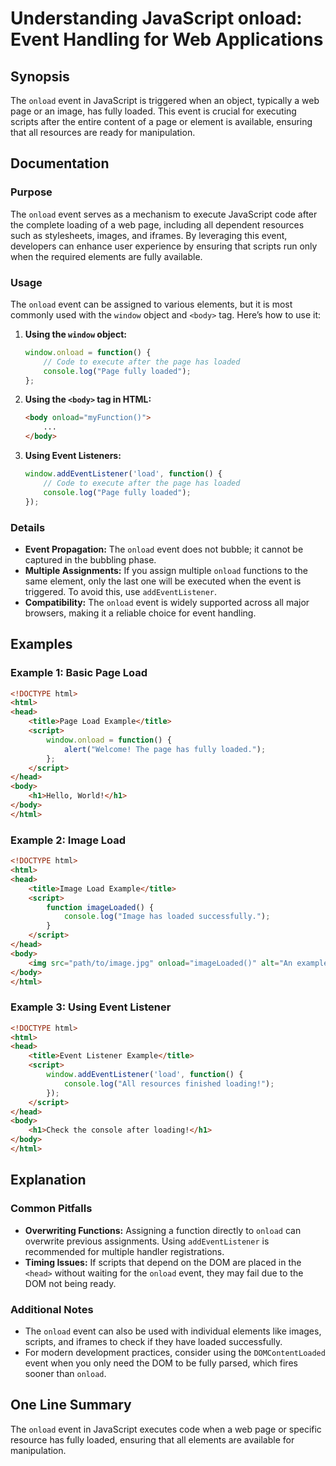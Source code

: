 <!--
Meta Description: # Understanding JavaScript onload: Event Handling for Web Applications ## Synopsis The `onload` event in JavaScript is triggered when an object, typic...
Meta Keywords: event, onload, html, page, body
-->

# Understanding JavaScript onload: Event Handling for Web Applications

## Synopsis
The `onload` event in JavaScript is triggered when an object, typically a web page or an image, has fully loaded. This event is crucial for executing scripts after the entire content of a page or element is available, ensuring that all resources are ready for manipulation.

## Documentation

### Purpose
The `onload` event serves as a mechanism to execute JavaScript code after the complete loading of a web page, including all dependent resources such as stylesheets, images, and iframes. By leveraging this event, developers can enhance user experience by ensuring that scripts run only when the required elements are fully available.

### Usage
The `onload` event can be assigned to various elements, but it is most commonly used with the `window` object and `<body>` tag. Here’s how to use it:

1. **Using the `window` object:**
   ```javascript
   window.onload = function() {
       // Code to execute after the page has loaded
       console.log("Page fully loaded");
   };
   ```

2. **Using the `<body>` tag in HTML:**
   ```html
   <body onload="myFunction()">
       ...
   </body>
   ```

3. **Using Event Listeners:**
   ```javascript
   window.addEventListener('load', function() {
       // Code to execute after the page has loaded
       console.log("Page fully loaded");
   });
   ```

### Details
- **Event Propagation:** The `onload` event does not bubble; it cannot be captured in the bubbling phase.
- **Multiple Assignments:** If you assign multiple `onload` functions to the same element, only the last one will be executed when the event is triggered. To avoid this, use `addEventListener`.
- **Compatibility:** The `onload` event is widely supported across all major browsers, making it a reliable choice for event handling.

## Examples

### Example 1: Basic Page Load
```html
<!DOCTYPE html>
<html>
<head>
    <title>Page Load Example</title>
    <script>
        window.onload = function() {
            alert("Welcome! The page has fully loaded.");
        };
    </script>
</head>
<body>
    <h1>Hello, World!</h1>
</body>
</html>
```

### Example 2: Image Load
```html
<!DOCTYPE html>
<html>
<head>
    <title>Image Load Example</title>
    <script>
        function imageLoaded() {
            console.log("Image has loaded successfully.");
        }
    </script>
</head>
<body>
    <img src="path/to/image.jpg" onload="imageLoaded()" alt="An example image">
</body>
</html>
```

### Example 3: Using Event Listener
```html
<!DOCTYPE html>
<html>
<head>
    <title>Event Listener Example</title>
    <script>
        window.addEventListener('load', function() {
            console.log("All resources finished loading!");
        });
    </script>
</head>
<body>
    <h1>Check the console after loading!</h1>
</body>
</html>
```

## Explanation
### Common Pitfalls
- **Overwriting Functions:** Assigning a function directly to `onload` can overwrite previous assignments. Using `addEventListener` is recommended for multiple handler registrations.
- **Timing Issues:** If scripts that depend on the DOM are placed in the `<head>` without waiting for the `onload` event, they may fail due to the DOM not being ready.

### Additional Notes
- The `onload` event can also be used with individual elements like images, scripts, and iframes to check if they have loaded successfully.
- For modern development practices, consider using the `DOMContentLoaded` event when you only need the DOM to be fully parsed, which fires sooner than `onload`.

## One Line Summary
The `onload` event in JavaScript executes code when a web page or specific resource has fully loaded, ensuring that all elements are available for manipulation.